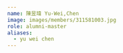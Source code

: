 ```yaml
---
name: 陳昱瑋 Yu-Wei,Chen 
image: images/members/311581003.jpg 
role: alumni-master
aliases:
  - yu wei chen
---
```

